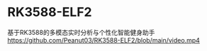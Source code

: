 # RK3588-ELF2
基于RK3588的多模态实时分析与个性化智能健身助手
https://github.com/Peanut03/RK3588-ELF2/blob/main/video.mp4
